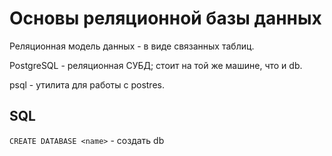 # Основы реляционной базы данных

Реляционная модель данных - в виде связанных таблиц.

PostgreSQL - реляционная СУБД; стоит на той же машине, что и db.

psql - утилита для работы с postres.


## SQL

```CREATE DATABASE <name>``` - создать db